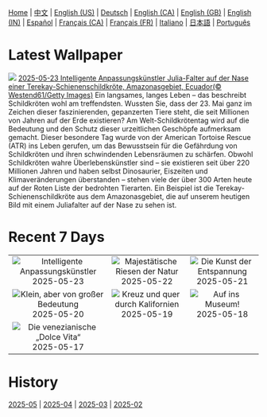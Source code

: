 [Home](../README.md) | [中文](zh-CN.md) | [English (US)](en-US.md) | [Deutsch](de-DE.md) | [English (CA)](en-CA.md) | [English (GB)](en-GB.md) | [English (IN)](en-IN.md) | [Español](es-ES.md) | [Français (CA)](fr-CA.md) | [Français (FR)](fr-FR.md) | [Italiano](it-IT.md) | [日本語](ja-JP.md) | [Português](pt-BR.md)

# Latest Wallpaper
![](https://www.bing.com/th?id=OHR.ButterflyTurtle_DE-DE3016646216_UHD.jpg)
[2025-05-23 Intelligente Anpassungskünstler Julia-Falter auf der Nase einer Terekay-Schienenschildkröte, Amazonasgebiet, Ecuador(© Westend61/Getty Images)](https://www.bing.com/th?id=OHR.ButterflyTurtle_DE-DE3016646216_UHD.jpg)
Ein langsames, langes Leben – das beschreibt Schildkröten wohl am treffendsten. Wussten Sie, dass der 23. Mai ganz im Zeichen dieser faszinierenden, gepanzerten Tiere steht, die seit Millionen von Jahren auf der Erde existieren? Am Welt-Schildkrötentag wird auf die Bedeutung und den Schutz dieser urzeitlichen Geschöpfe aufmerksam gemacht. Dieser besondere Tag wurde von der American Tortoise Rescue (ATR) ins Leben gerufen, um das Bewusstsein für die Gefährdung von Schildkröten und ihren schwindenden Lebensräumen zu schärfen. Obwohl Schildkröten wahre Überlebenskünstler sind – sie existieren seit über 220 Millionen Jahren und haben selbst Dinosaurier, Eiszeiten und Klimaveränderungen überstanden – stehen viele der über 300 Arten heute auf der Roten Liste der bedrohten Tierarten. Ein Beispiel ist die Terekay-Schienenschildkröte aus dem Amazonasgebiet, die auf unserem heutigen Bild mit einem Juliafalter auf der Nase zu sehen ist.

# Recent 7 Days
|  |  |  |
|:---:|:---:|:---:|
| ![](https://www.bing.com/th?id=OHR.ButterflyTurtle_DE-DE3016646216_400x240.jpg "Intelligente Anpassungskünstler") 2025-05-23 | ![](https://www.bing.com/th?id=OHR.BaobabAvenue_DE-DE3139251925_400x240.jpg "Majestätische Riesen der Natur") 2025-05-22 | ![](https://www.bing.com/th?id=OHR.SongyangTeaGarden_DE-DE9062718883_400x240.jpg "Die Kunst der Entspannung") 2025-05-21 |
| ![](https://www.bing.com/th?id=OHR.HoneyBeeLavender_DE-DE5467752918_400x240.jpg "Klein, aber von großer Bedeutung") 2025-05-20 | ![](https://www.bing.com/th?id=OHR.MountHamilton_DE-DE9789117728_400x240.jpg "Kreuz und quer durch Kalifornien") 2025-05-19 | ![](https://www.bing.com/th?id=OHR.BerlinHistoryMuseum_DE-DE3052163032_400x240.jpg "Auf ins Museum!") 2025-05-18 |
| ![](https://www.bing.com/th?id=OHR.VeniceLagoon_DE-DE3294862125_400x240.jpg "Die venezianische „Dolce Vita“") 2025-05-17 |  |  |

# History
[2025-05](../archives/wallpaper/de-DE/w_2025_05.md) | [2025-04](../archives/wallpaper/de-DE/w_2025_04.md) | [2025-03](../archives/wallpaper/de-DE/w_2025_03.md) | [2025-02](../archives/wallpaper/de-DE/w_2025_02.md)
